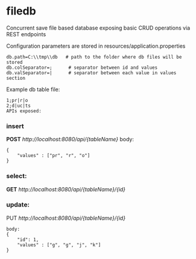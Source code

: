 # filedb
Concurrent save file based database exposing basic CRUD operations via REST endpoints

Configuration parameters are stored in resources/application.properties 
```
db.path=C:\\tmp\\db   # path to the folder where db files will be stored
db.colSeparator=;      # separator between id and values
db.valSeparator=|      # separator between each value in values section
```

Example db table file:
```
1;pr|r|o
2;d|uc|ts
APIs exposed: 
```

### insert
**POST**
_http://localhost:8080/api/{tableName}_
body:
```
{
	"values" : ["pr", "r", "o"]
}
```

### select:
**GET**
_http://localhost:8080/api/{tableName}/{id}_

### update:
PUT
_http://localhost:8080/api/{tableName}/{id}_
```
body:
{
	"id": 1,
	"values" : ["g", "g", "j", "k"]
}
```
